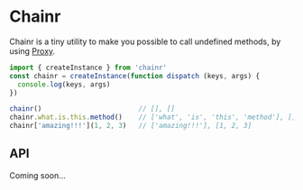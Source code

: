 # Chainr

Chainr is a tiny utility to make you possible to call undefined methods, by using
[Proxy](https://developer.mozilla.org/en-US/docs/Web/JavaScript/Reference/Global_Objects/Proxy).

```javascript
import { createInstance } from 'chainr'
const chainr = createInstance(function dispatch (keys, args) {
  console.log(keys, args)
})

chainr()                        // [], []
chainr.what.is.this.method()    // ['what', 'is', 'this', 'method'], []
chainr['amazing!!!'](1, 2, 3)   // ['amazing!!!'], [1, 2, 3]
```

## API

Coming soon...
